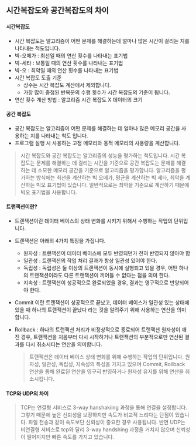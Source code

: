 ## 시간복잡도와 공간복잡도의 차이
#### 시간복잡도
- 시간 복잡도는 알고리즘이 어떤 문제를 해결하는데 얼마나 많은 시간이 걸리는 지를 나타내는 척도입니다. 
- 빅-오메가 : 최선일 때의 연산 횟수를 나타내는 표기법
- 빅-세타 : 보통일 때의 연산 횟수를 나타내는 표기법
- 빅-오 : 최악일 때의 연산 횟수를 나타내는 표기법
- 시간 복잡도 도출 기준
  - 상수는 시간 복잡도 계산에서 제외합니다.
  - 가장 많이 중첩된 반복문의 수행 횟수가 시간 복잡도의 기준이 됩니다.
- 연산 횟수 계산 방법 : 알고리즘 시간 복잡도 X 데이터의 크기

#### 공간 복잡도
- 공간 복잡도는 알고리즘이 어떤 문제를 해결하는 데 얼마나 많은 메모리 공간을 사용하는 지를 나타내는 척도 입니다.
- 프로그램 실행 시 사용하는 고정 메모리와 동적 메모리의 사용량을 계산합니다.

> 시간 복잡도와 공간 복잡도는 알고리즘의 성능을 평가하는 척도입니다. 시간 복잡도는 문제를 해결하는 데 걸리는 시간을 기준으로 공간 복잡도는 문제를 해결하는 데 소모한 메모리 공간을 기준으로 알고리즘을 평가합니다. 알고리즘을 평가하는 방식에는 최선을 계산하는 빅 오메가, 평균을 계산하는 빅 세타,
최악을 계산하는 빅오 표기법이 있습니다. 일반적으로는 최악을 기준으로 계산하기 때문에 빅오 표기법을 사용합니다. 

#### 트랜잭션이란?
- 트랜잭션이란 데이터 베이스의 상태 변화를 시키기 위해서 수행하는 작업의 단위입니다.
- 트랜잭션은 아래의 4가지 특징을 가집니다.
  - 원자성 : 트랜잭션이 데이터 베이스에 모두 반영되던가 전혀 반영되지 않아야 함
  - 일관성 : 트랜잭션의 작업 처리 결과가 항상 일관성 있어야 한다.
  - 독립성 : 독립성은 둘 이상의 트랜잭션이 동시에 실행되고 있을 경우, 어떤 하나의 트랜잭션이라도 다른 트랜잭션이 끼어들 수 없다는 점을 의미 한다.
  - 지속성 : 트랜잭션이 성공적으로 완료되었을 경우, 결과는 영구적으로 반양되어야 한다.
- Commit 이란 트랜잭션이 성공적으로 끝났고, 데이터 베이스가 일관성 있는 상태에 있을 때 하나의 트랜잭션이 끝났다 라는 것을 알려주기 위해 사용하는 연산을 의미합니다.
- Rollback :  하나의 트랜잭션 처리가 비정상적으로 죵료되어 트랜잭션 원자성이 깨진 경우, 트랜잭션을 처음부터 다시 시작하거나 트랜잭션의 부분적으로만 연산된 결과를 다시 취소시티는 연산을 의미합니다.

  > 트랜잭션은 데이터 베이스 상태 변화를 위해 수행하는 작업의 단위입니다. 원자성, 일관성, 독립성, 지속성의 특성을 가지고 있으며 Commit, Rollback 연산을 통해 완료된 연산을 영구히 반영하거나 원자성 유지를 위해 연산을 취소시킵니다.

#### TCP와 UDP의 차이
> TCP는 연결형 서비스로 3-way hanshakiing 과정을 통해 연결을 설정합니다. 그렇기 때문에 높은 신뢰성을 보장하지만 속도가 비교적 느리다는 단점이 있습니다. 파일 전송과 같이 속도보단 신뢰성이 중요한 경우 사용됩니다.
반면 UDP는 비연결형 서비스로 tcp와 달리 3-way handshing 과정을 거치지 않으며 신뢰성이 떨어지지만 빠른 속도를 가지고 있습니다.
